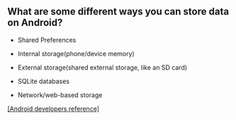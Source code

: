 ## What are some different ways you can store data on Android?

* Shared Preferences

* Internal storage(phone/device memory)

* External storage(shared external storage, like an SD card)

* SQLite databases

* Network/web-based storage


[[Android developers reference]](https://developer.android.com/guide/topics/data/data-storage.html)
